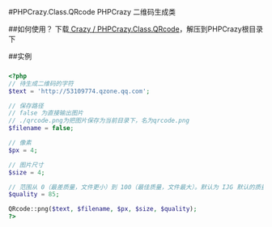 #PHPCrazy.Class.QRcode
PHPCrazy 二维码生成类

##如何使用？
下载[ Crazy / PHPCrazy.Class.QRcode](http://git.oschina.net/Crazy-code/PHPCrazy.Class.QRcode/repository/archive/master)，解压到PHPCrazy根目录下

##实例
###
```php
<?php 
// 待生成二维码的字符
$text = 'http://53109774.qzone.qq.com';

// 保存路径
// false 为直接输出图片
// ./qrcode.png为把图片保存为当前目录下，名为qrcode.png
$filename = false;

// 像素
$px = 4;

// 图片尺寸
$size = 4;

// 范围从 0（最差质量，文件更小）到 100（最佳质量，文件最大）。默认为 IJG 默认的质量值（大约 75）。
$quality = 85;

QRcode::png($text, $filename, $px, $size, $quality);
?>
```